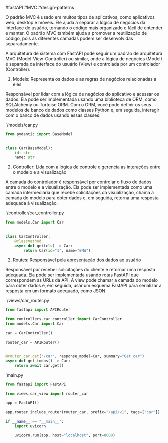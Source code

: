 #fastAPI #MVC #design-patterns 

O padrão MVC é usado em muitos tipos de aplicativos, como aplicativos web, desktop e móveis. Ele ajuda a separar a lógica de negócios da interface do usuário, tornando o código mais organizado e fácil de entender e manter. O padrão MVC também ajuda a promover a reutilização de código, pois as diferentes camadas podem ser desenvolvidas separadamente.

A arquitetura de sistema com FastAPI pode seguir um padrão de arquitetura MVC (Model-View-Controller) ou similar, onde a lógica de negócios (Model) é separada da interface do usuário (View) e controlada por um controlador (Controller).

1.  Models: Representa os dados e as regras de negócios relacionadas a eles

 Responsável por lidar com a lógica de negócios do aplicativo e acessar os dados. Ela pode ser implementada usando uma biblioteca de ORM, como SQLAlchemy ou Tortoise ORM. Com o ORM, você pode definir os seus modelos de banco de dados como classes Python e, em seguida, interagir com o banco de dados usando essas classes.
 
`/models/car.py
```python
from pydantic import BaseModel  
  
  
class Car(BaseModel):  
    id: str  
    name: str
```


 2.  Controller: Lida com a lógica de controle e gerencia as interações entre o modelo e a visualização
 
 A camada do controlador é responsável por controlar o fluxo de dados entre o modelo e a visualização. Ela pode ser implementada como uma camada intermediária que recebe solicitações da visualização, chama a camada do modelo para obter dados e, em seguida, retorna uma resposta adequada à visualização.

`/controller/car_controller.py
```python
from models.Car import Car  
  
  
class CarController:  
    @classmethod  
    async def get(cls) -> Car:  
        return Car(id="1", name="BMW")
```


2.  Routes: Responsável pela apresentação dos dados ao usuário

Responsável por receber solicitações do cliente e retornar uma resposta adequada. Ela pode ser implementada usando rotas FastAPI que correspondem às URLs da API. A view pode chamar a camada do modelo para obter dados e, em seguida, usar um esquema FastAPI para serializar a resposta em um formato adequado, como JSON.

`/views/car_router.py
```python
from fastapi import APIRouter  
  
from controllers.car_controller import CarController  
from models.Car import Car  
  
car = CarController()  
  
router_car = APIRouter()  
  
  
@router_car.get("/car", response_model=Car, summary="Get car")  
async def get_todos() -> Car:  
    return await car.get()
```

`main.py

```python
from fastapi import FastAPI  
  
from views.car_view import router_car  
  
app = FastAPI()  
  
app.router.include_router(router_car, prefix="/api/v1", tags=["car"])  
  
if __name__ == "__main__":  
    import uvicorn  
  
    uvicorn.run(app, host="localhost", port=8000)

```